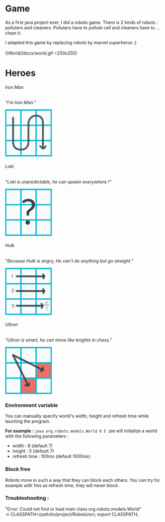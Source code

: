 # Game

As a first java project ever, I did a robots game. There is 2 kinds of robots : polluters and cleaners.
Polluters have to pollute cell and cleaners have to ... clean it.

I adapted this game by replacing robots by marvel superheros :)<br><br>
![World](docs/world.gif =250x250)           
   
   
# Heroes

###### Iron Man
_"I'm Iron Man."_

![IronMan](docs/ironMan.png "IronMan")


###### Loki
_"Loki is unpredictable, he can spawn everywhere !"_    

![Loki](docs/loki.png "Loki")


###### Hulk
_"Because Hulk is angry, He can't do anything but go straight."_

![Hulk](docs/hulk.png "Hulk")


###### Ultron
_"Ultron is smart, he can move like knights in chess."_  

![Ultron](docs/ultron.png "Ultron")

### Environment variable
You can manually specify world's width, height and refresh time while lauching the program.

__For example :__ ``java org.robots.models.World 8 5 100`` will initialize a world with the 
following parameters :

+ width : 8 (default 7)
+ height : 5 (default 7)
+ refresh time : 100ms (default 1000ms)


### Block free

Robots move in such a way that they can block each others. You can try for example with 1ms as refresh time, they will never block.

### Troubleshooting :

"Error: Could not find or load main class org.robots.models.World"  
  -> CLASSPATH=/path/to/project/Robots/src; export CLASSPATH;
